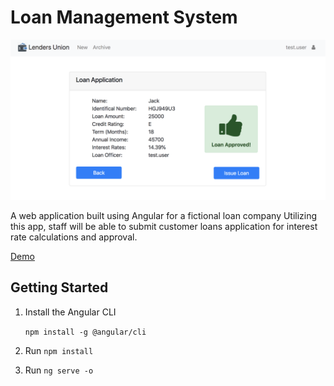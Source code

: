 # Loan Management System

![Lenders Union](loanManagementSystem.png)

A web application built using Angular for a fictional loan company Utilizing this app, staff will be able to submit customer loans application for interest rate calculations and approval. 

[Demo](https://loanmanagementsystem.herokuapp.com)

## Getting Started

1. Install the Angular CLI

    `npm install -g @angular/cli`

1. Run `npm install`

1. Run `ng serve -o`
